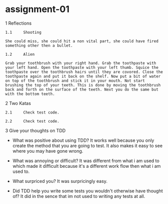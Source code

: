 # assignment-01

1 Reflections

    1.1     Shooting

    She could miss, she could hit a non vital part, she could have fired something other then a bullet.

    1.2     Alien

    Grab your toothbrush with your right hand. Grab the toothpaste with your left hand. Open the toothpaste with your left thumb. Squice the toothpaste over the toothbrush hairs until they are covored. Close the toothpaste again and put it back on the shelf. Now put a bit of water on top of the toothbrush and stick it in your mouth. Not start brushing the top of your teeth. This is done by moving the toothbrush back and forth on the surface of the teeth. Next you do the same but with the bottom teeth.

2 Two Katas

    2.1     Check test code.

    2.2     Check test code.

3 Give your thoughts on TDD

* What was positive about using TDD?
It works well because you only create the method that you are going to test. It also makes it easy to see where you may have gone wrong.

* What was annoying or difficult?
It was different from what i am used to which made it difficult because it's a different work flow then what i am used to.

* What surpriced you?
It was surpricingly easy.

* Did TDD help you write some tests you wouldn't otherwise have thought of?
It did in the sence that im not used to writing any tests at all.
